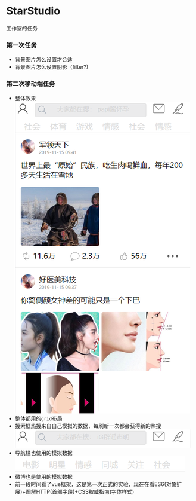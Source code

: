 # StarStudio
工作室的任务

### 第一次任务
- 背景图片怎么设置才合适
- 背景图片怎么设置阴影（filter?)
### 第二次移动端任务
- 整体效果
![](images/overall.png)
- 整体都用的`grid`布局
- 搜索框热搜来自自己模拟的数据，每刷新一次都会获得新的热搜
![](images/sousuoE.png)
- 导航栏也使用的模拟数据
![](images/daohangE.png)
- 微博也是使用的模拟数据
- 前一段时间看了vue框架，这是第一次正式的实验，现在在看ES6(对象扩展)+图解HTTP(首部字段)+CSS权威指南(字体样式)